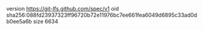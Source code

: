 version https://git-lfs.github.com/spec/v1
oid sha256:088fd23937323ff96720b72e11976bc7ee661fea6049d6895c33ad0db0ee5a6b
size 6634
